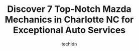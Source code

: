 ---
layout: ampstory
image: https://images.unsplash.com/photo-1630381933629-1ea495aab22d?ixlib=rb-4.0.3&ixid=MnwxMjA3fDB8MHxwaG90by1wYWdlfHx8fGVufDB8fHx8&auto=format&fit=crop&w=640&h=853&q=80
author: techidn
featured: false
description: Experience the excellence of automotive service by visiting the 7 best Mazda Mechanic in Charlotte NC, USA. With their expertise, attention to detail, and commitment to customer satisfaction
title: Discover 7 Top-Notch Mazda Mechanics in Charlotte NC for Exceptional Auto Services
cover:
   title: Discover 7 Top-Notch Mazda Mechanics in Charlotte NC for Exceptional Auto Services
   subtitle: Rickpate
   background: https://images.unsplash.com/photo-1630381933629-1ea495aab22d?ixlib=rb-4.0.3&ixid=MnwxMjA3fDB8MHxwaG90by1wYWdlfHx8fGVufDB8fHx8&auto=format&fit=crop&w=640&h=853&q=80

pages: 
 - layout: thirds
   top: <h1>#1 ALMAR Auto Repair</h1>
   bottom: "<p>I purchased a classic car from Rusty.  I visited his shop several times and spent several hours there on each visit.  Once I saw Rusty interact with his customers, I knew</p>"
   background: https://www.knot35.com/toplist/wp-content/uploads/2023/06/best-mazda-mechanic-1-in-charlotte-nc-1685837928.png
   backgroundblur: true
 - layout: thirds
   top: <h1>#2 Romo Auto Care And Muffler</h1>
   bottom: "<p>3201 The Plaza, Charlotte, NC 28205, United States</p>"
   background: https://www.knot35.com/toplist/wp-content/uploads/2023/06/best-mazda-mechanic-2-in-charlotte-nc-1685837929.jpeg
   cta:
      link: https://www.knot35.com/toplist/discover-7-top-notch-mazda-mechanics-in-charlotte-nc-for-exceptional-auto-services/
      text: Discover 7 Top-Notch Mazda Mechanics in Charlotte NC for Exceptional Auto Services
 - layout: thirds
   top: <h1>#3 Joe Maus Mazda Parts Department</h1>
   bottom: "<p>6735 E Independence Blvd, Charlotte, NC 28212, United States</p>"
   background: https://www.knot35.com/toplist/wp-content/uploads/2023/06/best-mazda-mechanic-3-in-charlotte-nc-1685837929.jpeg
   cta:
      link: https://www.knot35.com/toplist/discover-7-top-notch-mazda-mechanics-in-charlotte-nc-for-exceptional-auto-services/
      text: Discover 7 Top-Notch Mazda Mechanics in Charlotte NC for Exceptional Auto Services
 - layout: thirds
   top: <h1>#4 Compact Car Services</h1>
   bottom: "<p>6177 E Independence Blvd # B, Charlotte, NC 28212, United States</p>"
   background: https://images.unsplash.com/photo-1602536052359-ef94c21c5948?ixlib=rb-4.0.3&ixid=MnwxMjA3fDB8MHxwaG90by1wYWdlfHx8fGVufDB8fHx8&auto=format&fit=crop&w=640&h=853&q=80
   cta:
      link: https://www.knot35.com/toplist/discover-7-top-notch-mazda-mechanics-in-charlotte-nc-for-exceptional-auto-services/
      text: Discover 7 Top-Notch Mazda Mechanics in Charlotte NC for Exceptional Auto Services
 - layout: thirds
   top: <h1>#5 MP Motorwerks</h1>
   bottom: "<p>4044 South Blvd unit a, Charlotte, NC 28209, United States</p>"
   background: https://images.unsplash.com/photo-1462556791646-c201b8241a94?ixlib=rb-4.0.3&ixid=MnwxMjA3fDB8MHxwaG90by1wYWdlfHx8fGVufDB8fHx8&auto=format&fit=crop&w=640&h=853&q=80
   cta:
      link: https://www.knot35.com/toplist/discover-7-top-notch-mazda-mechanics-in-charlotte-nc-for-exceptional-auto-services/
      text: Discover 7 Top-Notch Mazda Mechanics in Charlotte NC for Exceptional Auto Services
 - layout: thirds
   top: <h1>#6 Bravo 4 Autowerks llc</h1>
   bottom: "<p>8718 Statesville Rd Suite C, Charlotte, NC 28269, United States</p>"
   background: https://images.unsplash.com/photo-1608411404720-c8f0417bcdba?ixlib=rb-4.0.3&ixid=MnwxMjA3fDB8MHxwaG90by1wYWdlfHx8fGVufDB8fHx8&auto=format&fit=crop&w=640&h=853&q=80
   cta:
      link: https://www.knot35.com/toplist/discover-7-top-notch-mazda-mechanics-in-charlotte-nc-for-exceptional-auto-services/
      text: Discover 7 Top-Notch Mazda Mechanics in Charlotte NC for Exceptional Auto Services
 - layout: thirds
   top: <h1>#7 Swedish Garage Inc</h1>
   bottom: "<p>1900 Remount Rd, Charlotte, NC 28208, United States</p>"
   background: https://images.unsplash.com/photo-1496096265110-f83ad7f96608?ixlib=rb-4.0.3&ixid=MnwxMjA3fDB8MHxwaG90by1wYWdlfHx8fGVufDB8fHx8&auto=format&fit=crop&w=640&h=853&q=80
   cta:
      link: https://www.knot35.com/toplist/discover-7-top-notch-mazda-mechanics-in-charlotte-nc-for-exceptional-auto-services/
      text: Discover 7 Top-Notch Mazda Mechanics in Charlotte NC for Exceptional Auto Services
 - layout: thirds
   middle: Continue reading...
   background: https://images.unsplash.com/photo-1531169509526-f8f1fdaa4a67?ixlib=rb-4.0.3&ixid=MnwxMjA3fDB8MHxwaG90by1wYWdlfHx8fGVufDB8fHx8&auto=format&fit=crop&w=640&h=853&q=80
   cta:
      link: https://www.knot35.com/toplist/discover-7-top-notch-mazda-mechanics-in-charlotte-nc-for-exceptional-auto-services/
      text: Discover 7 Top-Notch Mazda Mechanics in Charlotte NC for Exceptional Auto Services
      
---